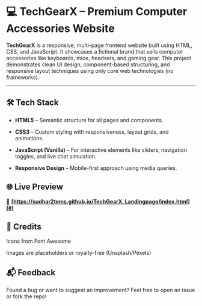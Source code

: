 # 💻 TechGearX – Premium Computer Accessories Website

**TechGearX** is a responsive, multi-page frontend website built using HTML, CSS, and JavaScript. It showcases a fictional brand that sells computer accessories like keyboards, mice, headsets, and gaming gear. This project demonstrates clean UI design, component-based structuring, and responsive layout techniques using only core web technologies (no frameworks).

---

## 🛠️ Tech Stack

- **HTML5** – Semantic structure for all pages and components.

- **CSS3** – Custom styling with responsiveness, layout grids, and animations.

- **JavaScript (Vanilla)** – For interactive elements like sliders, navigation toggles, and live chat simulation.

- **Responsive Design** – Mobile-first approach using media queries.

## 🌐 Live Preview

🚀 **[https://sudhar2tems.github.io/TechGearX_Landingpage/index.html](#)** 


## 🙌 Credits

Icons from Font Awesome

Images are placeholders or royalty-free (Unsplash/Pexels)

## 📬 Feedback

Found a bug or want to suggest an improvement? Feel free to open an issue or fork the repo!
